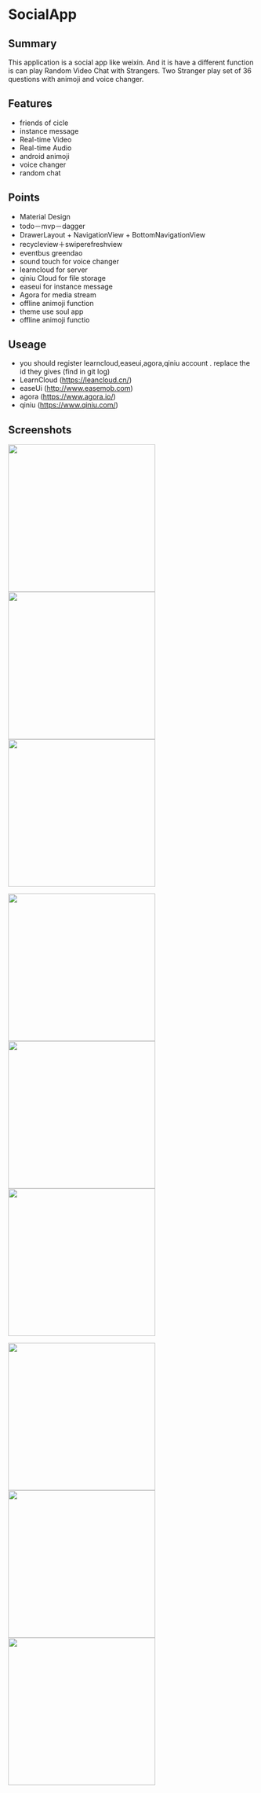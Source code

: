 SocialApp
=============

## Summary
This application is a social app like weixin. And it is have a different function is can play Random Video Chat with Strangers. Two Stranger play set of 36 questions  with animoji and voice changer.

## Features
- friends of cicle
- instance message
- Real-time Video
- Real-time Audio
- android animoji
- voice changer
- random chat

## Points
- Material Design
- todo－mvp－dagger
- DrawerLayout + NavigationView + BottomNavigationView
- recycleview＋swiperefreshview
- eventbus greendao
- sound touch for voice changer
- learncloud for server
- qiniu Cloud for file storage
- easeui for instance message
- Agora for media stream
- offline animoji function
- theme use soul app
- offline animoji functio

## Useage
- you should register learncloud,easeui,agora,qiniu account . replace the id they gives (find in git log) 
- LearnCloud (https://leancloud.cn/)
- easeUi (http://www.easemob.com)
- agora (https://www.agora.io/)
- qiniu (https://www.qiniu.com/)

## Screenshots
<img src='a.jpg' width="300">   <img src='b.jpg' width="300">   <img src='c.jpg' width="300">

<img src='d.jpg' width="300">   <img src='e.jpg' width="300">   <img src='f.jpg' width="300">

<img src='g.jpg' width="300">   <img src='h.jpg' width="300">   <img src='i.jpg' width="300">
